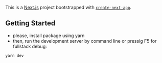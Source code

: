 This is a [Next.js](https://nextjs.org/) project bootstrapped with [`create-next-app`](https://github.com/vercel/next.js/tree/canary/packages/create-next-app).

## Getting Started

- please, install package using yarn
- then, run the development server by command line or pressig F5 for fullstack debug:

```bash
yarn dev
```